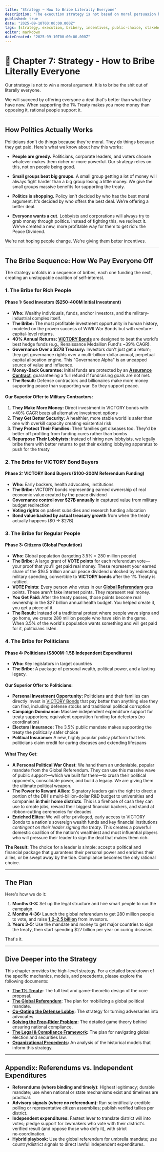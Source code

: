 ```yaml
---
title: "Strategy → How to Bribe Literally Everyone"
description: "The execution strategy is not based on moral persuasion but on a superior, direct financial bribe for everyone, from citizens to the military-industrial complex."
published: true
date: "2025-09-10T00:00:00.000Z"
tags: [strategy, execution, bribery, incentives, public-choice, stakeholder-alignment]
editor: markdown
dateCreated: "2025-09-10T00:00:00.000Z"
---
```


# 📖 Chapter 7: Strategy - How to Bribe Literally Everyone

Our strategy is not to win a moral argument. It is to bribe the shit out of literally everyone.

We will succeed by offering everyone a deal that's better than what they have now. When supporting the 1% Treaty makes you more money than opposing it, rational people support it.

---

## How Politics Actually Works

Politicians don't do things because they're moral. They do things because they get paid. Here's what we know about how this works:

- **People are greedy.** Politicians, corporate leaders, and voters choose whatever makes them richer or more powerful. Our strategy relies on this, not on people being good.

- **Small groups beat big groups.** A small group getting a lot of money will always fight harder than a big group losing a little money. We give the small groups massive benefits for supporting the treaty.

- **Politics is shopping.** Policy isn't decided by who has the best moral argument. It's decided by who offers the best deal. We're offering a better deal.

- **Everyone wants a cut.** Lobbyists and corporations will always try to grab money through politics. Instead of fighting this, we redirect it. We've created a new, more profitable way for them to get rich: the Peace Dividend.

We're not hoping people change. We're giving them better incentives.

---

## The Bribe Sequence: How We Pay Everyone Off

The strategy unfolds in a sequence of bribes, each one funding the next, creating an unstoppable coalition of self-interest.

### 1. The Bribe for Rich People

#### Phase 1: Seed Investors ($250-400M Initial Investment)

- **Who:** Wealthy individuals, funds, anchor investors, and the military-industrial complex itself.
- **The Bribe:** The most profitable investment opportunity in human history, modeled on the proven success of WWII War Bonds but with venture-capital-level returns.
- **40% Annual Returns:** **[VICTORY Bonds](./economics.md)** are designed to beat the world's best hedge funds (e.g., Renaissance Medallion Fund's ~39% CAGR).
- **Governance Over a $27B Treasury:** Investors don't just get a return; they get governance rights over a multi-billion-dollar annual, perpetual capital allocation engine. This "Governance Alpha" is an uncapped source of value and influence.
- **Money-Back Guarantee:** Initial funds are protected by an **[Assurance Contract](../economics/fundraising-strategy.md)**, guaranteeing a full refund if fundraising goals are not met.
- **The Result:** Defense contractors and billionaires make more money supporting peace than supporting war. So they support peace.

#### Our Superior Offer to Military Contractors:

1. **They Make More Money:** Direct investment in VICTORY bonds with >40% CAGR beats all alternative investment options
2. **They Get Better Security:** A healthier, more stable world is safer than one with overkill capacity creating existential risk  
3. **They Protect Their Families:** Their families get diseases too. They'd be better off profiting from funding cures rather than bombs
4. **Repurpose Their Lobbyists:** Instead of hiring new lobbyists, we legally bribe them with better returns to get their existing lobbying apparatus to push for the treaty

### 2. The Bribe for VICTORY Bond Buyers

#### Phase 2: VICTORY Bond Buyers ($100-200M Referendum Funding)

- **Who:** Early backers, health advocates, institutions
- **The Bribe:** VICTORY bonds representing earned ownership of real economic value created by the peace dividend
- **Governance control over $27B annually** in captured value from military budget redirection
- **Voting rights** on patient subsidies and research funding allocation  
- **Bond value backed by actual treasury growth** from when the treaty actually happens ($0 → $27B)

### 3. The Bribe for Regular People

#### Phase 3: Citizens (Global Population)

- **Who:** Global population (targeting 3.5% = 280 million people)
- **The Bribe:** A large grant of **VOTE points** for each referendum vote—your proof that you'll get paid real money. These represent your earned share of the $16.5 trillion annual peace dividend unlocked by redirecting military spending, convertible to **VICTORY bonds** after the 1% Treaty is ratified.
- **VOTE Points:** Every person who votes in our **[Global Referendum](./strategy/global-referendum/)** gets points. These aren't fake internet points. They represent real money.
- **You Get Paid:** After the treaty passes, those points become real ownership in the $27 billion annual health budget. You helped create it, you get a piece of it.
- **The Result:** Instead of a traditional protest where people wave signs and go home, we create 280 million people who have skin in the game. When 3.5% of the world's population wants something and will get paid for it, politicians listen.

### 4. The Bribe for Politicians

#### Phase 4: Politicians ($800M-1.5B Independent Expenditures)

- **Who:** Key legislators in target countries
- **The Bribe:** A package of personal wealth, political power, and a lasting legacy.

#### Our Superior Offer to Politicians:

- **Personal Investment Opportunity:** Politicians and their families can directly invest in [VICTORY Bonds](../economics/victory-bonds.md) that pay better than anything else they can find, including defense stocks and traditional political corruption
- **Campaign Dominance:** Massive independent expenditure support for treaty supporters; equivalent opposition funding for defectors (no coordination)
- **Electoral Insurance:** The 3.5% public mandate makes supporting the treaty the politically safer choice
- **Political Insurance:** A new, highly popular policy platform that lets politicians claim credit for curing diseases and extending lifespans

#### What They Get:

- **A Personal Political War Chest:** We hand them an undeniable, popular mandate from the Global Referendum. They can use this massive wave of public support—which we built for them—to crush their political opponents, consolidate power, and build a legacy. We are giving them the ultimate political weapon.
- **The Power to Reward Allies:** Signatory leaders gain the right to direct a portion of the DIH's multi-billion-dollar R&D budget to universities and companies **in their home districts**. This is a firehose of cash they can use to create jobs, reward their biggest financial backers, and stand at ribbon-cutting ceremonies for decades.
- **Enriched Elites:** We will offer privileged, early access to VICTORY Bonds to a nation's sovereign wealth funds and key financial institutions _contingent on their leader signing the treaty_. This creates a powerful domestic coalition of the nation's wealthiest and most influential players who will pressure their leader to sign the deal that makes them rich.

**The Result:** The choice for a leader is simple: accept a political and financial package that guarantees their personal power and enriches their allies, or be swept away by the tide. Compliance becomes the only rational choice.

---

## The Plan

Here's how we do it:

1.  **Months 0-3:** Set up the legal structure and hire smart people to run the campaign.
2.  **Months 4-36:** Launch the global referendum to get 280 million people to vote, and raise **[$1.2–$2.5 billion](./economics/fundraising-and-budget-plan.md)** from investors.
3.  **Years 3-5:** Use the mandate and money to get major countries to sign the treaty, then start spending $27 billion per year on curing diseases.

That's it.

---

## Dive Deeper into the Strategy

This chapter provides the high-level strategy. For a detailed breakdown of the specific mechanics, models, and precedents, please explore the following documents:

- **[The 1% Treaty](../solution/1-percent-treaty.md):** The full text and game-theoretic design of the core proposal.
- **[The Global Referendum](./strategy/global-referendum/):** The plan for mobilizing a global political mandate.
- **[Co-Opting the Defense Lobby](./strategy/co-opting-defense-contractors.md):** The strategy for turning adversaries into advocates.
- **[Solving the Free-Rider Problem](./strategy/free-rider-solution.md):** The detailed game theory behind ensuring national compliance.
- **[The Legal & Compliance Framework](./strategy/legal-compliance-framework.md):** The plan for navigating global election and securities law.
- **[Organizational Precedents](./reference/organizational-precedents.md):** An analysis of the historical models that inform this strategy.

---

## Appendix: Referendums vs. Independent Expenditures

- **Referendums (where binding and timely):** Highest legitimacy; durable mandate; use when national or state mechanisms exist and timelines are practical.
- **Advisory signals (where no referendum):** Run scientifically credible polling or representative citizen assemblies; publish verified tallies per district.
- **Independent expenditures:** Fastest lever to translate district will into votes; pledge support for lawmakers who vote with their district's verified result (and oppose those who defy it), with strict no‑coordination.
- **Hybrid playbook:** Use the global referendum for umbrella mandate; use country/district signals to direct lawful independent expenditures.
